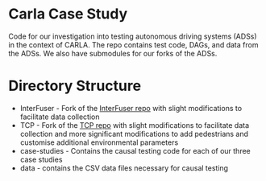 # Carla Case Study

Code for our investigation into testing autonomous driving systems (ADSs) in the context of CARLA. The repo contains test code, DAGs, and data from the ADSs. We also have submodules for our forks of the ADSs.

# Directory Structure
 - InterFuser - Fork of the [InterFuser repo](https://github.com/opendilab/InterFuser/) with slight modifications to facilitate data collection
 - TCP - Fork of the [TCP repo](https://github.com/OpenPerceptionX/TCP) with slight modifications to facilitate data collection and more significant modifications to add pedestrians and customise additional environmental parameters
 - case-studies - Contains the causal testing code for each of our three case studies
 - data - contains the CSV data files necessary for causal testing
